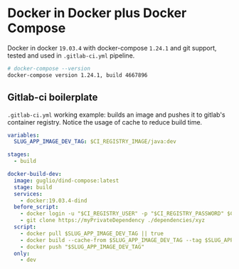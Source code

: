 # Docker in Docker plus Docker Compose
Docker in docker `19.03.4` with docker-compose `1.24.1` and git support, tested and used in `.gitlab-ci.yml` pipeline.

```bash
# docker-compose --version
docker-compose version 1.24.1, build 4667896
```

##  Gitlab-ci boilerplate
`.gitlab-ci.yml` working example: builds an image and pushes it to gitlab's container registry. Notice the usage of cache to reduce build time.

```yaml
variables:
  SLUG_APP_IMAGE_DEV_TAG: $CI_REGISTRY_IMAGE/java:dev

stages:
  - build

docker-build-dev:
  image: guglio/dind-compose:latest
  stage: build
  services:
    - docker:19.03.4-dind
  before_script:
    - docker login -u "$CI_REGISTRY_USER" -p "$CI_REGISTRY_PASSWORD" $CI_REGISTRY
    - git clone https://myPrivateDependency ./dependencies/xyz
  script:
    - docker pull $SLUG_APP_IMAGE_DEV_TAG || true
    - docker build --cache-from $SLUG_APP_IMAGE_DEV_TAG --tag $SLUG_APP_IMAGE_DEV_TAG ./java
    - docker push "$SLUG_APP_IMAGE_DEV_TAG"
  only:
    - dev
```
